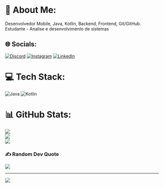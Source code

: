 # 💫 About Me:
Desenvolvedor Mobile, Java, Kotlin, Backend, Frontend, Git/GitHub.<br>Estudante - Analise e desenvolvimento de sistemas


## 🌐 Socials:
[![Discord](https://img.shields.io/badge/Discord-%237289DA.svg?logo=discord&logoColor=white)](discord.gg/vitu#8675) [![Instagram](https://img.shields.io/badge/Instagram-%23E4405F.svg?logo=Instagram&logoColor=white)](https://instagram.com/vitorlopes__l) [![LinkedIn](https://img.shields.io/badge/LinkedIn-%230077B5.svg?logo=linkedin&logoColor=white)](https://www.linkedin.com/in/lopes-vitor/) 

# 💻 Tech Stack:
![Java](https://img.shields.io/badge/java-%23ED8B00.svg?style=for-the-badge&logo=java&logoColor=white)
![Kotlin](https://img.shields.io/badge/kotlin-%23ED8B00.svg?style=for-the-badge&logo=kotlin&logoColor=white)
# 📊 GitHub Stats:
![](https://github-readme-stats.vercel.app/api?username=Lopes-Vitor&theme=radical&hide_border=false&include_all_commits=true&count_private=false)<br/>
![](https://github-readme-streak-stats.herokuapp.com/?user=Lopes-Vitor&theme=radical&hide_border=false)<br/>
![](https://github-readme-stats.vercel.app/api/top-langs/?username=Lopes-Vitor&theme=radical&hide_border=false&include_all_commits=true&count_private=false&layout=compact)

### ✍️ Random Dev Quote
![](https://quotes-github-readme.vercel.app/api?type=horizontal&theme=radical)

---
[![](https://visitcount.itsvg.in/api?id=Lopes-Vitor&icon=0&color=0)](https://visitcount.itsvg.in)
